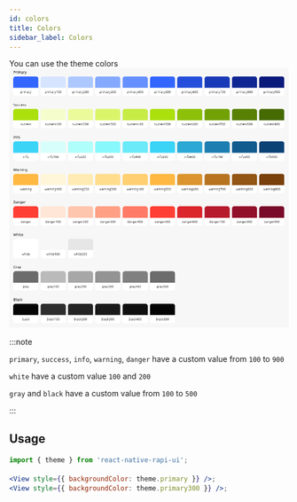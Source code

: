 ```yaml
---
id: colors
title: Colors
sidebar_label: Colors
---
```


You can use the theme colors
![colors](./assets/colors.png)

:::note

`primary`, `success`, `info`, `warning`, `danger` have a custom value from `100` to `900`

`white` have a custom value `100` and `200`

`gray` and `black` have a custom value from `100` to `500`

:::

## Usage

```jsx
import { theme } from 'react-native-rapi-ui';

<View style={{ backgroundColor: theme.primary }} />;
<View style={{ backgroundColor: theme.primary300 }} />;
```
